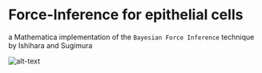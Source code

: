 # Force-Inference for epithelial cells

a Mathematica implementation of the `Bayesian Force Inference` technique by Ishihara and Sugimura 

![alt-text](https://github.com/alihashmiii/Force-Inference/blob/master/for%20ReadMe/image1.png)
